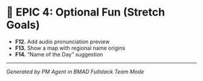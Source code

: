 # 🌱 EPIC 4: Optional Fun (Stretch Goals)

- **F12.** Add audio pronunciation preview  
- **F13.** Show a map with regional name origins  
- **F14.** “Name of the Day” suggestion  

---

*Generated by PM Agent in BMAD Fullstack Team Mode*
